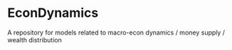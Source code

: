 # EconDynamics
A repository for models related to macro-econ dynamics / money supply / wealth distribution
